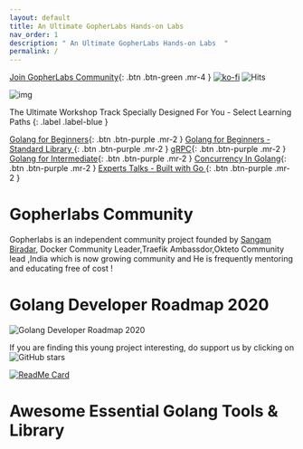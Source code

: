 ```yaml
---
layout: default
title: An Ultimate GopherLabs Hands-on Labs
nav_order: 1
description: " An Ultimate GopherLabs Hands-on Labs  "
permalink: /
---
```

[Join GopherLabs Community](https://discord.gg/S3GtFvT){: .btn .btn-green .mr-4 } [![ko-fi](https://www.ko-fi.com/img/githubbutton_sm.svg)](https://ko-fi.com/K3K0E60M) ![Hits](https://hitcounter.pythonanywhere.com/count/tag.svg?url=https%3A%2F%2Fgopherlabs.kubedaily.com%2F)

![img](https://raw.githubusercontent.com/sangam14/GopherLabs/master/img/gopher-official%20.png)


The Ultimate Workshop Track Specially Designed For You - Select Learning Paths 
{: .label .label-blue }

[Golang for Beginners](https://gopherlabs.kubedaily.com/Beginners/readme.html){: .btn .btn-purple .mr-2 } [Golang for Beginners - Standard Library ](https://gopherlabs.kubedaily.com/StandardLib/README.html){: .btn .btn-purple .mr-2 } [gRPC](https://gopherlabs.kubedaily.com/GRPC/README.html){: .btn .btn-purple .mr-2 } [Golang for Intermediate](){: .btn .btn-purple .mr-2 } [Concurrency In Golang](https://gopherlabs.kubedaily.com/Concurrency/){: .btn .btn-purple .mr-2 } 
[Experts Talks - Built with Go ](){: .btn .btn-purple .mr-2 } 

# Gopherlabs Community 

Gopherlabs is an independent community project founded by [Sangam Biradar](https://twitter.com/BiradarSangam/), Docker Community Leader,Traefik Ambassdor,Okteto Community lead ,India which is now growing community and He is frequently mentoring and educating free of cost ! 


# Golang Developer Roadmap 2020

 ![Golang Developer Roadmap 2020](https://raw.githubusercontent.com/sangam14/GopherLabs/master/img/golang-developer-roadmap.png)
 
If you are finding this young project interesting, do support us by clicking on ![GitHub stars](https://camo.githubusercontent.com/18d8913b395ef435e215d9b769e8867d939589dd/68747470733a2f2f696d672e736869656c64732e696f2f6769746875622f73746172732f73616e67616d31342f476f706865726c6162733f7374796c653d736f6369616c)


[![ReadMe Card](https://github-readme-stats.vercel.app/api/pin/?username=sangam14&repo=GopherLabs)](https://github.com/sangam14/GopherLabs)


# Awesome Essential Golang Tools & Library

